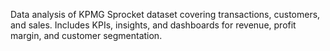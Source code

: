 Data analysis of KPMG Sprocket dataset covering transactions, customers, and sales. Includes KPIs, insights, and dashboards for revenue, profit margin, and customer segmentation.
